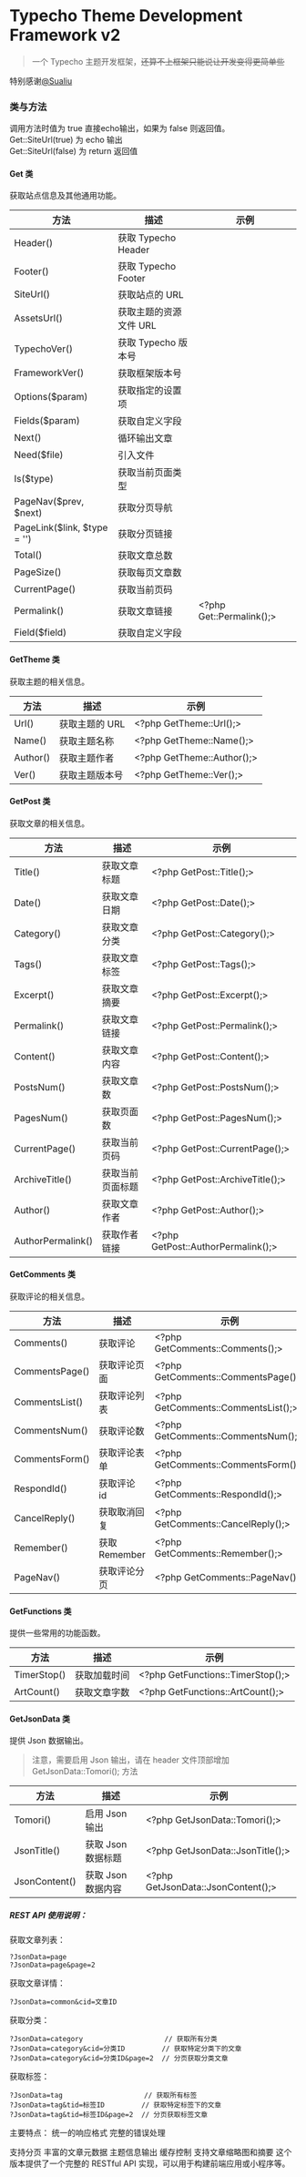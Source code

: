 # Typecho Theme Development Framework v2

> 一个 Typecho 主题开发框架，~~还算不上框架只能说让开发变得更简单些~~

特别感谢[@Sualiu](https://github.com/Sualiu)

### 类与方法

调用方法时值为 true 直接echo输出，如果为 false 则返回值。  
Get::SiteUrl(true) 为 echo 输出  
Get::SiteUrl(false) 为 return 返回值

#### Get 类

获取站点信息及其他通用功能。

| 方法                        | 描述                   | 示例                          |
| --------------------------- | ---------------------- | ----------------------------- |
| Header()                    | 获取 Typecho Header    | <?php Get::Header(); ?>       |
| Footer()                    | 获取 Typecho Footer    | <?php Get::Footer(); ?>       |
| SiteUrl()                   | 获取站点的 URL         | <?php Get::SiteUrl(); ?>      |
| AssetsUrl()                 | 获取主题的资源文件 URL | <?php Get::AssetsUrl(); ?>    |
| TypechoVer()                | 获取 Typecho 版本号    | <?php Get::TypechoVer(); ?>   |
| FrameworkVer()              | 获取框架版本号         | <?php Get::FrameworkVer(); ?> |
| Options($param)             | 获取指定的设置项       | <?php echo Get::Options(); ?> |
| Fields($param)              | 获取自定义字段         | <?php echo Get::Fields(); ?>  |
| Next()                      | 循环输出文章           | <?php Get::Next(); ?>         |
| Need($file)                 | 引入文件               | <?php Get::Need('file'); ?>   |
| Is($type)                   | 获取当前页面类型       | <?php Get::Is('type'); ?>     |
| PageNav($prev, $next)       | 获取分页导航           | <?php Get::PageNav(); ?>      |
| PageLink($link, $type = '') | 获取分页链接           | <?php Get::PageLink(); ?>     |
| Total()                     | 获取文章总数           | <?php Get::Total(); ?>        |
| PageSize()                  | 获取每页文章数         | <?php Get::PageSize(); ?>     |
| CurrentPage()               | 获取当前页码           | <?php Get::CurrentPage(); ?>  |
| Permalink()                 | 获取文章链接           | <?php Get::Permalink();>      |
| Field($field)               | 获取自定义字段         | <?php Get::Field(); ?>        |

#### GetTheme 类

获取主题的相关信息。

| 方法     | 描述           | 示例                       |
| -------- | -------------- | -------------------------- |
| Url()    | 获取主题的 URL | <?php GetTheme::Url();>    |
| Name()   | 获取主题名称   | <?php GetTheme::Name();>   |
| Author() | 获取主题作者   | <?php GetTheme::Author();> |
| Ver()    | 获取主题版本号 | <?php GetTheme::Ver();>    |

#### GetPost 类

获取文章的相关信息。

| 方法              | 描述             | 示例                               |
| ----------------- | ---------------- | ---------------------------------- |
| Title()           | 获取文章标题     | <?php GetPost::Title();>           |
| Date()            | 获取文章日期     | <?php GetPost::Date();>            |
| Category()        | 获取文章分类     | <?php GetPost::Category();>        |
| Tags()            | 获取文章标签     | <?php GetPost::Tags();>            |
| Excerpt()         | 获取文章摘要     | <?php GetPost::Excerpt();>         |
| Permalink()       | 获取文章链接     | <?php GetPost::Permalink();>       |
| Content()         | 获取文章内容     | <?php GetPost::Content();>         |
| PostsNum()        | 获取文章数       | <?php GetPost::PostsNum();>        |
| PagesNum()        | 获取页面数       | <?php GetPost::PagesNum();>        |
| CurrentPage()     | 获取当前页码     | <?php GetPost::CurrentPage();>     |
| ArchiveTitle()    | 获取当前页面标题 | <?php GetPost::ArchiveTitle();>    |
| Author()          | 获取文章作者     | <?php GetPost::Author();>          |
| AuthorPermalink() | 获取作者链接     | <?php GetPost::AuthorPermalink();> |

#### GetComments 类

获取评论的相关信息。

| 方法           | 描述          | 示例                                |
| -------------- | ------------- | ----------------------------------- |
| Comments()     | 获取评论      | <?php GetComments::Comments();>     |
| CommentsPage() | 获取评论页面  | <?php GetComments::CommentsPage();> |
| CommentsList() | 获取评论列表  | <?php GetComments::CommentsList();> |
| CommentsNum()  | 获取评论数    | <?php GetComments::CommentsNum();>  |
| CommentsForm() | 获取评论表单  | <?php GetComments::CommentsForm();> |
| RespondId()    | 获取评论 id   | <?php GetComments::RespondId();>    |
| CancelReply()  | 获取取消回复  | <?php GetComments::CancelReply();>  |
| Remember()     | 获取 Remember | <?php GetComments::Remember();>     |
| PageNav()      | 获取评论分页  | <?php GetComments::PageNav();>      |

#### GetFunctions 类

提供一些常用的功能函数。

| 方法        | 描述         | 示例                              |
| ----------- | ------------ | --------------------------------- |
| TimerStop() | 获取加载时间 | <?php GetFunctions::TimerStop();> |
| ArtCount()  | 获取文章字数 | <?php GetFunctions::ArtCount();>  |

#### GetJsonData 类

提供 Json 数据输出。

> 注意，需要启用 Json 输出，请在 header 文件顶部增加 GetJsonData::Tomori(); 方法

| 方法          | 描述               | 示例                               |
| ------------- | ------------------ | ---------------------------------- |
| Tomori()      | 启用 Json 输出     | <?php GetJsonData::Tomori();>      |
| JsonTitle()   | 获取 Json 数据标题 | <?php GetJsonData::JsonTitle();>   |
| JsonContent() | 获取 Json 数据内容 | <?php GetJsonData::JsonContent();> |

##### REST API 使用说明：

获取文章列表：

```
?JsonData=page
?JsonData=page&page=2
```

获取文章详情：

```
?JsonData=common&cid=文章ID
```

获取分类：

```
?JsonData=category                    // 获取所有分类
?JsonData=category&cid=分类ID         // 获取特定分类下的文章
?JsonData=category&cid=分类ID&page=2  // 分页获取分类文章
```

获取标签：

```
?JsonData=tag                    // 获取所有标签
?JsonData=tag&tid=标签ID         // 获取特定标签下的文章
?JsonData=tag&tid=标签ID&page=2  // 分页获取标签文章
```

主要特点：
统一的响应格式
完整的错误处理

支持分页
丰富的文章元数据
主题信息输出
缓存控制
支持文章缩略图和摘要
这个版本提供了一个完整的 RESTful API 实现，可以用于构建前端应用或小程序等。
